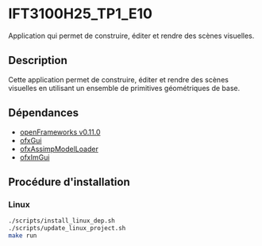# IFT3100H25_TP1_E10
Application qui permet de construire, éditer et rendre des scènes visuelles.

## Description

Cette application permet de construire, éditer et rendre des scènes visuelles en utilisant un ensemble de primitives géométriques de base.

## Dépendances

- [openFrameworks v0.11.0](http://openframeworks.cc/download/)
- [ofxGui](https://openframeworks.cc/documentation/ofxGui/)
- [ofxAssimpModelLoader](https://openframeworks.cc/documentation/3d/ofxAssimpModelLoader/)
- [ofxImGui](https://github.com/jvcleave/ofxImGui)

## Procédure d'installation

### Linux

```bash
./scripts/install_linux_dep.sh
./scripts/update_linux_project.sh
make run
```
